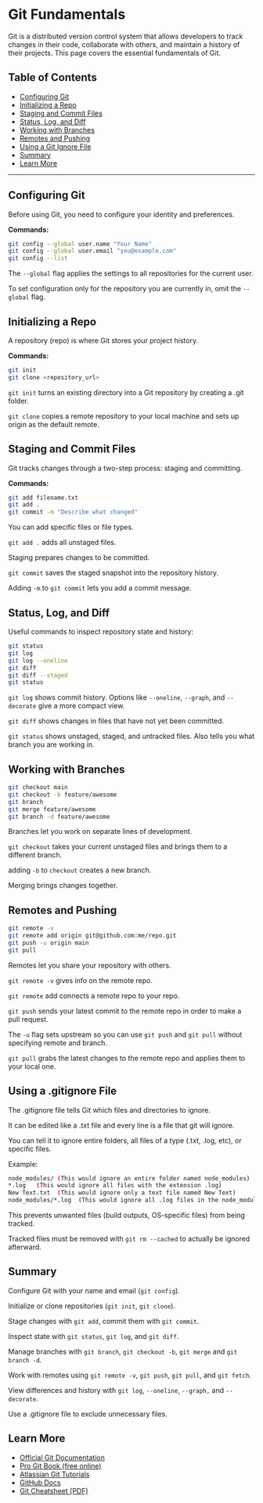 # Git Fundamentals

Git is a distributed version control system that allows developers to track changes in their code, collaborate with others, and maintain a history of their projects. This page covers the essential fundamentals of Git.

## Table of Contents
- [Configuring Git](#configuring-git)
- [Initializing a Repo](#initializing-a-repo)
- [Staging and Commit Files](#staging-and-commit-files)
- [Status, Log, and Diff](#status-log-and-diff)
- [Working with Branches](#working-with-branches)
- [Remotes and Pushing](#remotes-and-pushing)
- [Using a Git Ignore File](#using-a-git-ignore-file)
- [Summary](#summary)
- [Learn More](#learn-more)

---

## Configuring Git

Before using Git, you need to configure your identity and preferences.

**Commands:**
```bash
git config --global user.name "Your Name"
git config --global user.email "you@example.com"
git config --list
```
The `--global` flag applies the settings to all repositories for the current user.

To set configuration only for the repository you are currently in, omit the `--global` flag.

## Initializing a Repo 

A repository (repo) is where Git stores your project history.

**Commands:**

```bash
git init
git clone <repository_url>
```
`git init` turns an existing directory into a Git repository by creating a .git folder.

`git clone` copies a remote repository to your local machine and sets up origin as the default remote.

## Staging and Commit Files
Git tracks changes through a two-step process: staging and committing.

**Commands:**

```bash
git add filename.txt
git add .
git commit -m "Describe what changed"
```
You can add specific files or file types.

`git add .` adds all unstaged files.

Staging prepares changes to be committed.

`git commit` saves the staged snapshot into the repository history.

Adding `-m` to `git commit` lets you add a commit message.

## Status, Log, and Diff
Useful commands to inspect repository state and history:

```bash
git status
git log
git log --oneline
git diff
git diff --staged
git status 
```
`git log` shows commit history. Options like `--oneline`, `--graph`, and `--decorate` give a more compact view.

`git diff` shows changes in files that have not yet been committed.

`git status` shows unstaged, staged, and untracked files. Also tells you what branch you are working in.

## Working with Branches
```bash
git checkout main
git checkout -b feature/awesome
git branch
git merge feature/awesome
git branch -d feature/awesome
```
Branches let you work on separate lines of development.

`git checkout` takes your current unstaged files and brings them to a different branch.

adding `-b` to `checkout` creates a new branch.

Merging brings changes together.


## Remotes and Pushing
```bash
git remote -v
git remote add origin git@github.com:me/repo.git
git push -u origin main
git pull
```
Remotes let you share your repository with others.

`git remote -v` gives info on the remote repo.

`git remote` add connects a remote repo to your repo.

`git push` sends your latest commit to the remote repo in order to make a pull request.

The `-u` flag sets upstream so you can use `git push` and `git pull` without specifying remote and branch.

`git pull` grabs the latest changes to the remote repo and applies them to your local one.

## Using a .gitignore File
The .gitignore file tells Git which files and directories to ignore. 

It can be edited like a .txt file and every line is a file that git will ignore.

You can tell it to ignore entire folders, all files of a type (.txt, .log, etc), or specific files.

Example:

```bash
node_modules/ (This would ignore an entire folder named node_modules)
*.log	(This would ignore all files with the extension .log)
New Text.txt  (This would ignore only a text file named New Text)
node_modules/*.log  (This would ignore all .log files in the node_modules folder)
```
This prevents unwanted files (build outputs, OS-specific files) from being tracked.

Tracked files must be removed with `git rm --cached` to actually be ignored afterward.

## Summary

Configure Git with your name and email (`git config`).

Initialize or clone repositories (`git init`, `git clone`).

Stage changes with `git add`, commit them with `git commit`.

Inspect state with `git status`, `git log`, and `git diff`.

Manage branches with `git branch`, `git checkout -b`, `git merge` and `git branch -d`.

Work with remotes using `git remote -v`, `git push`, `git pull`, and `git fetch`.

View differences and history with `git log`, `--oneline`, `--graph,` and `--decorate`.

Use a .gitignore file to exclude unnecessary files.

## Learn More
- [Official Git Documentation](https://git-scm.com/doc)  
- [Pro Git Book (free online)](https://git-scm.com/book/en/v2)  
- [Atlassian Git Tutorials](https://www.atlassian.com/git/tutorials)  
- [GitHub Docs](https://docs.github.com/en/get-started/using-git)  
- [Git Cheatsheet (PDF)](https://training.github.com/downloads/github-git-cheat-sheet.pdf)  